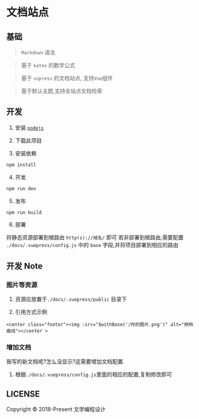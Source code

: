 # 文档站点

## 基础

> `Markdown` 语法

> 基于 `katex` 的数学公式

> 基于 `vupress` 的文档站点, 支持`Vue`组件

> 基于默认主题,支持全站点文档检索

## 开发

1. 安装 [`nodejs`](https://nodejs.org/zh-cn/)

2. 下载此项目

3. 安装依赖

```bash
npm install
```

4. 开发

```bash
npm run dev
```

5. 发布

```bash
npm run build
```

6. 部署

将静态资源部署到根路由 `http(s)://域名/` 即可
若非部署到根路由,需要配置 `./docs/.vuepress/config.js` 中的 `base` 字段,并将项目部署到相应的路由

## 开发 Note

### 图片等资源

1. 资源应放置于`./docs/.vuepress/public` 目录下

2. 引用方式示例

```
<center class="footer"><img :src="$withBase('/你的图片.png')" alt="频响曲线"></center >
```

### 增加文档

我写的新文档呢?怎么没显示?这需要增加文档配置.

1. 根据`./docs/.vuepress/config.js`里面的相应的配置,复制修改即可

## LICENSE

Copyright © 2018-Present 文学编程设计
